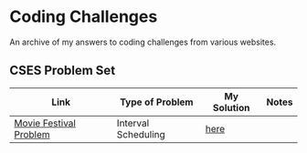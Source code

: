 # Coding Challenges
An archive of my answers to coding challenges from various websites.

## CSES Problem Set
Link | Type of Problem | My Solution | Notes
---- | --------------- | ----------- | -----
[Movie Festival Problem](https://cses.fi/problemset/list/) | Interval Scheduling | [here](https://github.com/monikered/coding-challenges/blob/main/CSES%20Problem%20Set/Movie%20Festival%20Problem.py)
